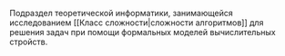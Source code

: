 Подраздел теоретической информатики, занимающейся исследованием [[Класс сложности|сложности алгоритмов]] для решения задач при помощи формальных моделей вычислительных стройств.